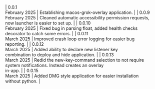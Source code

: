 | 0.0.1<br>February 2025 | Establishing macos-grok-overlay application. |
| 0.0.9<br>February 2025 | Cleaned automatic accessibility permission requests, <br> now launcher is easier to set up. |
| 0.0.10<br>February 2025 | Fixed bug in parsing float, added health checks <br> decorator to catch some errors. |
| 0.0.11<br>March 2025 | Improved crash loop error logging for easier bug <br> reporting. |
| 0.0.12<br>March 2025 | Added ability to declare new listener key <br> combination to deploy and hide application. |
| 0.0.13<br>March 2025 | Redid the new-key-command selection to not require <br> system notifications. Instead creates an overlay <br> in-app. |
| 0.0.15<br>March 2025 | Added DMG style application for easier installation <br> without python. |
